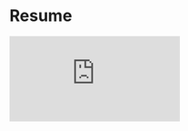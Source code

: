 # Resume
![Resume](https://github.com/Rithvik1124/Resume/blob/68e4136d2f5ecade3869794e79c74449aefc5ce0/Rithvik%20PAT%20Resume.pdf)
